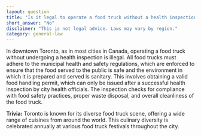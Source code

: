 ```yaml
---
layout: question
title: "Is it legal to operate a food truck without a health inspection in downtown Toronto?"
short_answer: "No"
disclaimer: "This is not legal advice. Laws may vary by region."
category: general-law
---
```

In downtown Toronto, as in most cities in Canada, operating a food truck without undergoing a health inspection is illegal. All food trucks must adhere to the municipal health and safety regulations, which are enforced to ensure that the food served to the public is safe and the environment in which it is prepared and served is sanitary. This involves obtaining a valid food handling permit, which can only be issued after a successful health inspection by city health officials. The inspection checks for compliance with food safety practices, proper waste disposal, and overall cleanliness of the food truck.

**Trivia:** Toronto is known for its diverse food truck scene, offering a wide range of cuisines from around the world. This culinary diversity is celebrated annually at various food truck festivals throughout the city.
